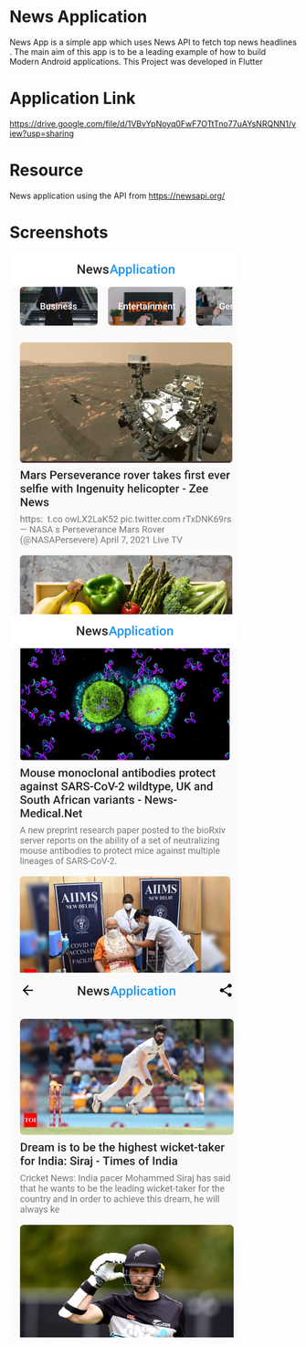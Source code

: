 # News Application
News App is a simple app which uses News API to fetch top news headlines . The main aim of this app is to be a leading example of how to build Modern Android applications. This Project was developed in Flutter

# Application Link 
https://drive.google.com/file/d/1VBvYpNoyq0FwF7OTtTno77uAYsNRQNN1/view?usp=sharing

# Resource 
News application using the API from https://newsapi.org/

# Screenshots
<img src="Screenshots/Second.png" width="400"><br>
<img src="Screenshots/Third.png" width="400"><br>
<img src="Screenshots/Fourth.png" width="400"><br>

